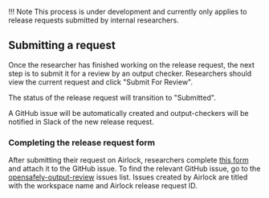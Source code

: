 !!! Note
This process is under development and currently only applies to release requests
submitted by internal researchers.


## Submitting a request

Once the researcher has finished working on the release request, the next step is to
submit it for a review by an output checker. Researchers should view the current request
and click "Submit For Review".

The status of the release request will transition to "Submitted".

A GitHub issue will be automatically created and output-checkers will be notified
in Slack of the new release request.


### Completing the release request form

After submitting their request on Airlock, researchers complete [this form](https://docs.google.com/document/d/1uWRiFps6tDA2SpxSxf0C2G9mOVWMQ6TQ/edit)
and attach it to the GitHub issue. To find the relevant GitHub issue, go to the
[opensafely-output-review](https://github.com/ebmdatalab/opensafely-output-review/issues/)
issues list. Issues created by Airlock are titled with
the workspace name and Airlock release request ID.
